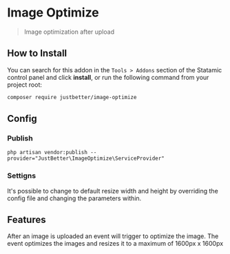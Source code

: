 # Image Optimize

> Image optimization after upload

## How to Install

You can search for this addon in the `Tools > Addons` section of the Statamic control panel and click **install**, or run the following command from your project root:

``` bash
composer require justbetter/image-optimize
```

## Config

### Publish

```
php artisan vendor:publish --provider="JustBetter\ImageOptimize\ServiceProvider"
```

### Settigns

It's possible to change to default resize width and height by overriding the config file and changing the parameters within.


## Features

After an image is uploaded an event will trigger to optimize the image.
The event optimizes the images and resizes it to a maximum of 1600px x 1600px
